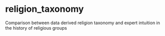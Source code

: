 # religion_taxonomy
Comparison between data derived religion taxonomy and expert intuition in the history of religious groups 
